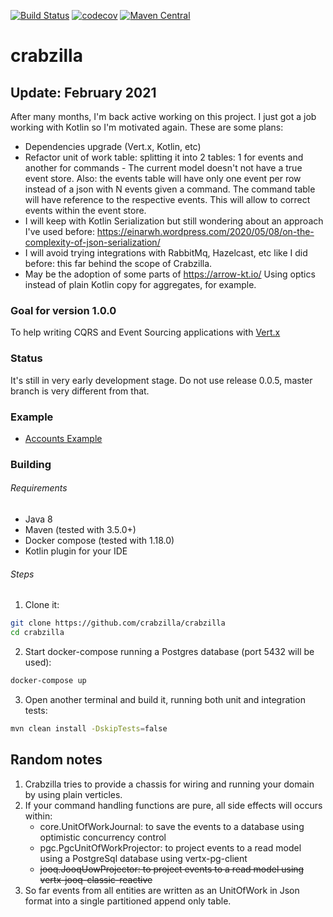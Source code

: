 [![Build Status](https://travis-ci.org/crabzilla/crabzilla.svg?branch=master)](https://travis-ci.org/crabzilla/crabzilla)
[![codecov](https://codecov.io/gh/crabzilla/crabzilla/branch/master/graph/badge.svg)](https://codecov.io/gh/crabzilla/crabzilla)
[![Maven Central](https://maven-badges.herokuapp.com/maven-central/io.github.crabzilla/crabzilla/badge.svg)](http://search.maven.org/#artifactdetails%7Cio.github.crabzilla%7Ccrabzilla%7C0.0.5%7C)

# crabzilla

## Update: February 2021 

After many months, I'm back active working on this project. I just got a job working with Kotlin so I'm motivated again. These are some plans:

* Dependencies upgrade (Vert.x, Kotlin, etc)
* Refactor unit of work table: splitting it into 2 tables: 1 for events and another for commands - The current model doesn't not have a true event store. Also: the events table will have only one event per row instead of a json with N events given a command. The command table will have reference to the respective events. This will allow to correct events within the event store.
* I will keep with Kotlin Serialization but still wondering about an approach I've used before: https://einarwh.wordpress.com/2020/05/08/on-the-complexity-of-json-serialization/
* I will avoid trying integrations with RabbitMq, Hazelcast, etc like I did before: this far behind the scope of Crabzilla. 
* May be the adoption of some parts of https://arrow-kt.io/ Using optics instead of plain Kotlin copy for aggregates, for example.

### Goal for version 1.0.0

To help writing CQRS and Event Sourcing applications with [Vert.x](http://vertx.io/)

### Status

It's still in very early development stage. Do not use release 0.0.5, master branch is very different from that.

### Example
* [Accounts Example](https://github.com/crabzilla/accounts)

### Building

###### Requirements

* Java 8
* Maven (tested with 3.5.0+)
* Docker compose (tested with 1.18.0)
* Kotlin plugin for your IDE

###### Steps

1. Clone it:

```bash
git clone https://github.com/crabzilla/crabzilla
cd crabzilla
```

2. Start docker-compose running a Postgres database (port 5432 will be used):

```bash
docker-compose up
```

3. Open another terminal and build it, running both unit and integration tests:

```bash
mvn clean install -DskipTests=false
```

## Random notes

1. Crabzilla tries to provide a chassis for wiring and running your domain by using plain verticles.
2. If your command handling functions are pure, all side effects will occurs within:
    * core.UnitOfWorkJournal: to save the events to a database using optimistic concurrency control
    * pgc.PgcUnitOfWorkProjector: to project events to a read model using a PostgreSql database using vertx-pg-client
    * ~~jooq.JooqUowProjector: to project events to a read model using vertx-jooq-classic-reactive~~
3. So far events from all entities are written as an UnitOfWork in Json format into a single partitioned append only table.




